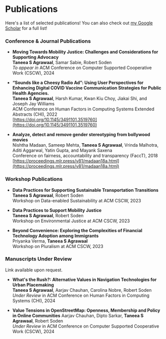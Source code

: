 # Publications


Here's a list of selected publications! You can also check out [my Google Scholar](https://scholar.google.com/citations?user=ZmfeEKUAAAAJ&hl=en&inst=315209982802967212) for a full list! 

### Conference & Journal Publications

- **Moving Towards Mobility Justice: Challenges and Considerations for Supporting Advocacy**  
**Taneea S Agrawaal**, Samar Sabie, Robert Soden  
*To appear in* ACM Conference on Computer Supported Cooperative Work (CSCW), 2024

- **“Sounds like a Cheesy Radio Ad”: Using User Perspectives for Enhancing Digital COVID Vaccine Communication Strategies for Public Health Agencies.**  
**Taneea S Agrawaal**, Harsh Kumar, Kwan Kiu Choy, Jiakai Shi, and Joseph Jay Williams  
ACM Conference on Human Factors in Computing Systems Extended Abstracts (CHI), 2022  
[https://doi.org/10.1145/3491101.3519760](https://doi.org/10.1145/3491101.3519760)

- **Analyze, detect and remove gender stereotyping from bollywood movies**  
Nishtha Madaan, Sameep Mehta, **Taneea S Agrawaal**, Vrinda Malhotra, Aditi Aggarwal, Yatin Gupta, and Mayank Saxena  
Conference on fairness, accountability and transparency (FaccT), 2018
[https://proceedings.mlr.press/v81/madaan18a.html](https://proceedings.mlr.press/v81/madaan18a.html)


### Workshop Publications
- **Data Practices for Supporting Sustainable Transportation Transitions**  
**Taneea S Agrawaal**, Robert Soden  
Workshop on Data-enabled Sustainability at ACM CSCW, 2023

- **Data Practices to Support Mobility Justice**  
**Taneea S Agrawaal**, Robert Soden  
Workshop on Environmental Justice at ACM CSCW, 2023

- **Beyond Convenience: Exploring the Complexities of Financial Technology Adoption among Immigrants**  
Priyanka Verma, **Taneea S Agrawaal**  
Workshop on Pluralism at ACM CSCW, 2023


### Manuscripts Under Review
Link available upon request.

- **What's the Rush?: Alternative Values in Navigation Technologies for Urban Placemaking**  
**Taneea S Agrawaal**, Aarjav Chauhan, Carolina Nobre, Robert Soden  
*Under Review* in ACM Conference on Human Factors in Computing Systems (CHI), 2024

- **Value Tensions in OpenStreetMap: Openness, Membership and Policy in Online Communities**
Aarjav Chauhan, Dipto Sarkar, **Taneea S Agrawaal**, Robert Soden  
*Under Review* in ACM Conference on Computer Supported Cooperative Work (CSCW), 2024







